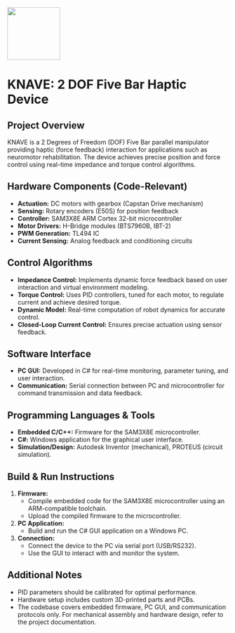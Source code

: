 <img src="https://r2cdn.perplexity.ai/pplx-full-logo-primary-dark%402x.png" class="logo" width="120"/>

# KNAVE: 2 DOF Five Bar Haptic Device

## Project Overview

KNAVE is a 2 Degrees of Freedom (DOF) Five Bar parallel manipulator providing haptic (force feedback) interaction for applications such as neuromotor rehabilitation. The device achieves precise position and force control using real-time impedance and torque control algorithms.

## Hardware Components (Code-Relevant)

- **Actuation:** DC motors with gearbox (Capstan Drive mechanism)
- **Sensing:** Rotary encoders (E50S) for position feedback
- **Controller:** SAM3X8E ARM Cortex 32-bit microcontroller
- **Motor Drivers:** H-Bridge modules (BTS7960B, IBT-2)
- **PWM Generation:** TL494 IC
- **Current Sensing:** Analog feedback and conditioning circuits


## Control Algorithms

- **Impedance Control:** Implements dynamic force feedback based on user interaction and virtual environment modeling.
- **Torque Control:** Uses PID controllers, tuned for each motor, to regulate current and achieve desired torque.
- **Dynamic Model:** Real-time computation of robot dynamics for accurate control.
- **Closed-Loop Current Control:** Ensures precise actuation using sensor feedback.


## Software Interface

- **PC GUI:** Developed in C\# for real-time monitoring, parameter tuning, and user interaction.
- **Communication:** Serial connection between PC and microcontroller for command transmission and data feedback.


## Programming Languages \& Tools

- **Embedded C/C++:** Firmware for the SAM3X8E microcontroller.
- **C\#:** Windows application for the graphical user interface.
- **Simulation/Design:** Autodesk Inventor (mechanical), PROTEUS (circuit simulation).


## Build \& Run Instructions

1. **Firmware:**
    - Compile embedded code for the SAM3X8E microcontroller using an ARM-compatible toolchain.
    - Upload the compiled firmware to the microcontroller.
2. **PC Application:**
    - Build and run the C\# GUI application on a Windows PC.
3. **Connection:**
    - Connect the device to the PC via serial port (USB/RS232).
    - Use the GUI to interact with and monitor the system.

## Additional Notes

- PID parameters should be calibrated for optimal performance.
- Hardware setup includes custom 3D-printed parts and PCBs.
- The codebase covers embedded firmware, PC GUI, and communication protocols only. For mechanical assembly and hardware design, refer to the project documentation.

